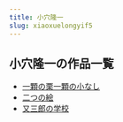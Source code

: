 ```yaml
---
title: 小穴隆一
slug: xiaoxuelongyif5
---
```


## 小穴隆一の作品一覧

- [一顆の栗一顆の小なし](yikenoliyikenoxiaonashi03)
- [二つの絵](ertsunohuib3)
- [又三郎の学校](yousanlangnoxuexiaob6)
